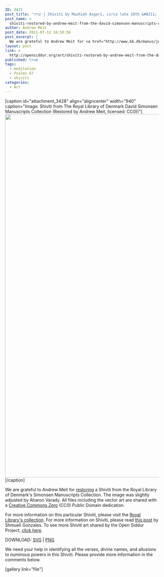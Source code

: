 ```yaml
---
ID: 3425
post_title: 'שִׁוִּיתִי | Shiviti by Mashiah Asgari, circa late 19th &#8211; early 20th century Herat, Afghanistan'
post_name: >
  shiviti-restored-by-andrew-meit-from-the-david-simonsen-manuscripts-collection
author: Andrew Meit
post_date: 2011-07-12 16:50:56
post_excerpt: |
  We are grateful to Andrew Meit for <a href="http://www.kb.dk/manus/judsam/2009/sep/dsh/en/object45162/">restoring</a> a Shiviti</a> from the Royal Library of Denmark's Simonsen Manuscripts Collection. The image was slightly adjusted by Aharon Varady. All files including the vector art are shared with a <a href="http://creativecommons.org/publicdomain/zero/1.0/">Creative Commons Zero</a> (CC0) Public Domain dedication.
layout: post
link: >
  http://opensiddur.org/art/shiviti-restored-by-andrew-meit-from-the-david-simonsen-manuscripts-collection/
published: true
tags:
  - meditation
  - Psalms 67
  - shiviti
categories:
  - Art
---
```

[caption id="attachment_3428" align="aligncenter" width="940" caption="Image: Shiviti from The Royal Library of Denmark David Simonsen Manuscripts Collection (Restored by Andrew Meit, licensed: CC0))"]<a href="http://opensiddur.org/wp-content/uploads/2011/07/Shiviti-The-Royal-Library-of-Denmark-David-Simonsen-Manuscripts-Collection-Restored-by-Andrew-Meit.png"><img class="size-full wp-image-3428" title="Shiviti - The Royal Library of Denmark David Simonsen Manuscripts Collection (Restored by Andrew Meit)" src="http://opensiddur.org/wp-content/uploads/2011/07/Shiviti-The-Royal-Library-of-Denmark-David-Simonsen-Manuscripts-Collection-Restored-by-Andrew-Meit.png" alt="" width="940" height="1187" /></a>[/caption]


We are grateful to Andrew Meit for <a href="http://www.kb.dk/manus/judsam/2009/sep/dsh/en/object45162/">restoring</a> a Shiviti</a> from the Royal Library of Denmark's Simonsen Manuscripts Collection. The image was slightly adjusted by Aharon Varady. All files including the vector art are shared with a <a href="http://creativecommons.org/publicdomain/zero/1.0/">Creative Commons Zero</a> (CC0) Public Domain dedication. 

For more information on this particular Shiviti, please visit the <a href="http://www.kb.dk/manus/judsam/2009/sep/dsh/en/object45162/">Royal Library's collection</a>. For more information on Shiviti, please read <a href="http://hardcoremesorah.wordpress.com/2011/05/18/sheviti-hashem-the-unspoken-declaration/">this post</a> by Shmueli Gonzales. To see more Shiviti art shared by the Open Siddur Project, <a href="http://opensiddur.org/tags/shiviti">click here</a>.

DOWNLOAD: <a href="http://opensiddur.org/wp-content/uploads/2011/07/Shiviti-The-Royal-Library-of-Denmark-David-Simonsen-Manuscripts-Collection-Restored-by-Andrew-Meit-Final.svg">SVG</a> | <a href="http://opensiddur.org/wp-content/uploads/2011/07/Shiviti-The-Royal-Library-of-Denmark-David-Simonsen-Manuscripts-Collection-Restored-by-Andrew-Meit.png">PNG</a>

We need your help in identifying all the verses, divine names, and allusions to numinous powers in this Shiviti. Please provide more information in the comments below.

[gallery link="file"]